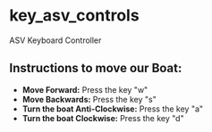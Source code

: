 # key_asv_controls
ASV Keyboard Controller
## Instructions to move our Boat:
* **Move Forward:** Press the key "w"
* **Move Backwards:** Press the key "s"
* **Turn the boat Anti-Clockwise:** Press the key "a"
* **Turn the boat Clockwise:** Press the key "d"
